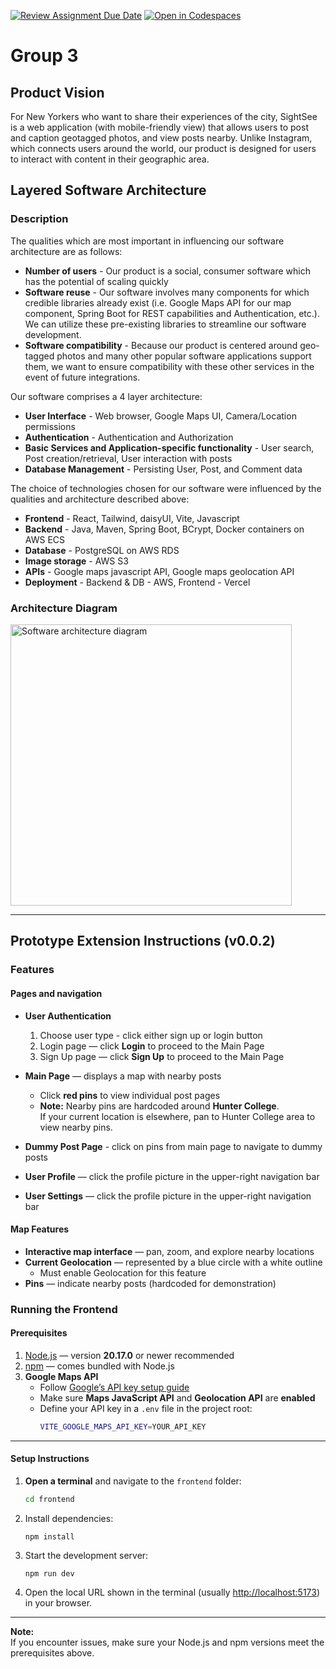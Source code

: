 [![Review Assignment Due Date](https://classroom.github.com/assets/deadline-readme-button-22041afd0340ce965d47ae6ef1cefeee28c7c493a6346c4f15d667ab976d596c.svg)](https://classroom.github.com/a/_KG6YNPd)
[![Open in Codespaces](https://classroom.github.com/assets/launch-codespace-2972f46106e565e64193e422d61a12cf1da4916b45550586e14ef0a7c637dd04.svg)](https://classroom.github.com/open-in-codespaces?assignment_repo_id=20220791)

# Group 3

## Product Vision

For New Yorkers who want to share their experiences of the city, SightSee is a web application (with mobile-friendly view) that allows users to post and caption geotagged photos, and view posts nearby. Unlike Instagram, which connects users around the world, our product is designed for users to interact with content in their geographic area.

## Layered Software Architecture

### Description

The qualities which are most important in influencing our software architecture are as follows:
* **Number of users** - Our product is a social, consumer software which has the potential of scaling quickly
* **Software reuse** - Our software involves many components for which credible libraries already exist (i.e. Google Maps API for our map component, Spring Boot for REST capabilities and Authentication, etc.). We can utilize these pre-existing libraries to streamline our software development.
* **Software compatibility** - Because our product is centered around geo-tagged photos and many other popular software applications support them, we want to ensure compatibility with these other services in the event of future integrations.

Our software comprises a 4 layer architecture:
* **User Interface** - Web browser, Google Maps UI, Camera/Location permissions
* **Authentication** - Authentication and Authorization
* **Basic Services and Application-specific functionality** - User search, Post creation/retrieval, User interaction with posts
* **Database Management** - Persisting User, Post, and Comment data

The choice of technologies chosen for our software were influenced by the qualities and architecture described above:
* **Frontend** - React, Tailwind, daisyUI, Vite, Javascript
* **Backend** - Java, Maven, Spring Boot, BCrypt, Docker containers on AWS ECS
* **Database** - PostgreSQL on AWS RDS
* **Image storage** - AWS S3
* **APIs** - Google maps javascript API, Google maps geolocation API
* **Deployment** - Backend & DB - AWS, Frontend - Vercel

### Architecture Diagram
<img src="https://github.com/user-attachments/assets/dc012920-9a3b-4c78-8c83-a1f293aa542d" alt="Software architecture diagram" width="450" height="450">

---


## Prototype Extension Instructions (v0.0.2)

### Features

#### Pages and navigation
- **User Authentication**
  1. Choose user type - click either sign up or login button
  2. Login page — click **Login** to proceed to the Main Page  
  3. Sign Up page — click **Sign Up** to proceed to the Main Page  

- **Main Page** — displays a map with nearby posts  
  - Click **red pins** to view individual post pages  
  - **Note:** Nearby pins are hardcoded around **Hunter College**.  
    If your current location is elsewhere, pan to Hunter College area to view nearby pins.  

- **Dummy Post Page** - click on pins from main page to navigate to dummy posts

- **User Profile** — click the profile picture in the upper-right navigation bar  

- **User Settings** — click the profile picture in the upper-right navigation bar

#### Map Features
- **Interactive map interface** — pan, zoom, and explore nearby locations  
- **Current Geolocation** — represented by a blue circle with a white outline
    - Must enable Geolocation for this feature
- **Pins** — indicate nearby posts (hardcoded for demonstration)  

### Running the Frontend

#### Prerequisites
1. [Node.js](https://nodejs.org/) — version **20.17.0** or newer recommended  
2. [npm](https://www.npmjs.com/) — comes bundled with Node.js  
3. **Google Maps API**  
   - Follow [Google’s API key setup guide](https://developers.google.com/maps/documentation/javascript/get-api-key)  
   - Make sure **Maps JavaScript API** and **Geolocation API** are **enabled**  
   - Define your API key in a `.env` file in the project root:
     ```bash
     VITE_GOOGLE_MAPS_API_KEY=YOUR_API_KEY
     ```

---

#### Setup Instructions

1. **Open a terminal** and navigate to the `frontend` folder:
   ```bash
   cd frontend

2. Install dependencies:
    ```
    npm install
    ```

3. Start the development server:
    ```
    npm run dev
    ```

4. Open the local URL shown in the terminal (usually [http://localhost:5173](http://localhost:5173)) in your browser.

---

**Note:**  
If you encounter issues, make sure your Node.js and npm versions meet the prerequisites above.
